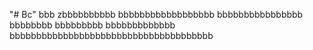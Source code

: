 "# Bc" 
  bbb
zbbbbbbbbbb
bbbbbbbbbbbbbbbbbb
bbbbbbbbbbbbbbbb
             bbbbbbbb
bbbbbbbbb
bbbbbbbbbbbbb
bbbbbbbbbbbbbbbbbbbbbbbbbbbbbbbbbbbbbb
